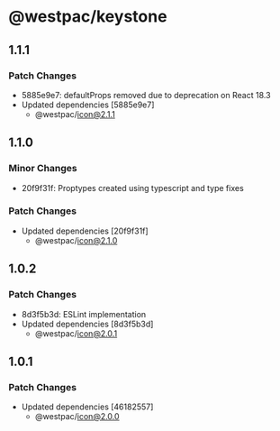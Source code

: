 # @westpac/keystone

## 1.1.1

### Patch Changes

- 5885e9e7: defaultProps removed due to deprecation on React 18.3
- Updated dependencies [5885e9e7]
  - @westpac/icon@2.1.1

## 1.1.0

### Minor Changes

- 20f9f31f: Proptypes created using typescript and type fixes

### Patch Changes

- Updated dependencies [20f9f31f]
  - @westpac/icon@2.1.0

## 1.0.2

### Patch Changes

- 8d3f5b3d: ESLint implementation
- Updated dependencies [8d3f5b3d]
  - @westpac/icon@2.0.1

## 1.0.1

### Patch Changes

- Updated dependencies [46182557]
  - @westpac/icon@2.0.0
